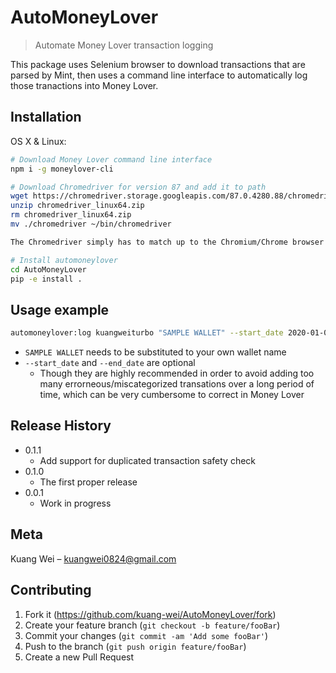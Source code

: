# AutoMoneyLover
> Automate Money Lover transaction logging

This package uses Selenium browser to download transactions that are parsed by Mint, then uses a command line interface to automatically log those tranactions into Money Lover.

## Installation

OS X & Linux:

```sh
# Download Money Lover command line interface
npm i -g moneylover-cli

# Download Chromedriver for version 87 and add it to path
wget https://chromedriver.storage.googleapis.com/87.0.4280.88/chromedriver_linux64.zip
unzip chromedriver_linux64.zip
rm chromedriver_linux64.zip
mv ./chromedriver ~/bin/chromedriver

The Chromedriver simply has to match up to the Chromium/Chrome browser version that you have installed on your machine

# Install automoneylover
cd AutoMoneyLover
pip -e install .
```

## Usage example

```sh
automoneylover:log kuangweiturbo "SAMPLE WALLET" --start_date 2020-01-01 --end_date 2020-01-15
```
* `SAMPLE WALLET` needs to be substituted to your own wallet name
* `--start_date` and `--end_date` are optional
    * Though they are highly recommended in order to avoid adding too many errorneous/miscategorized transations over a long period of time, which can be very cumbersome to correct in Money Lover

## Release History
* 0.1.1
    * Add support for duplicated transaction safety check
* 0.1.0
    * The first proper release
* 0.0.1
    * Work in progress

## Meta

Kuang Wei – kuangwei0824@gmail.com

## Contributing

1. Fork it (<https://github.com/kuang-wei/AutoMoneyLover/fork>)
2. Create your feature branch (`git checkout -b feature/fooBar`)
3. Commit your changes (`git commit -am 'Add some fooBar'`)
4. Push to the branch (`git push origin feature/fooBar`)
5. Create a new Pull Request

<!-- Markdown link & img dfn's -->
[npm-image]: https://img.shields.io/npm/v/datadog-metrics.svg?style=flat-square
[npm-url]: https://npmjs.org/package/datadog-metrics
[npm-downloads]: https://img.shields.io/npm/dm/datadog-metrics.svg?style=flat-square
[travis-image]: https://img.shields.io/travis/dbader/node-datadog-metrics/master.svg?style=flat-square
[travis-url]: https://travis-ci.org/dbader/node-datadog-metrics
[wiki]: https://github.com/yourname/yourproject/wiki